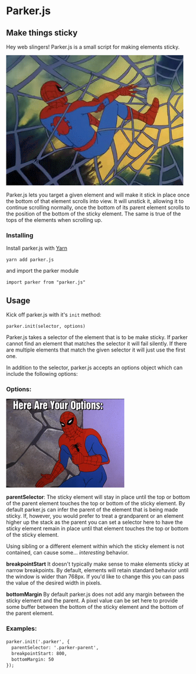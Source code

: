 # Parker.js

## Make things sticky

Hey web slingers! Parker.js is a small script for making elements sticky.

![](images/parker_sticky.gif)

Parker.js lets you target a given element and will make it stick in place once the bottom of that element scrolls into view. It will unstick it, allowing it to continue scrolling normally, once the bottom of its parent element scrolls to the position of the bottom of the sticky element. The same is true of the tops of the elements when scrolling up.


### Installing
Install parker.js with [Yarn](http://yarnpkg.com)

```
yarn add parker.js
```

and import the parker module

```
import parker from "parker.js"
```

## Usage
Kick off parker.js with it's `init` method:  
```
parker.init(selector, options)
```

Parker.js takes a selector of the element that is to be make sticky. If parker cannot find an element that matches the selector it will fail silently. If there are multiple elements that match the given selector it will just use the first one.

In addition to the selector, parker.js accepts an options object which can include the following options:

### Options:
![](images/parker_options.gif)

**parentSelector**:
The sticky element will stay in place until the top or bottom of the parent element touches the top or bottom of the sticky element. By default parker.js can infer the parent of the element that is being made sticky. If, however, you would prefer to treat a grandparent or an element higher up the stack as the parent you can set a selector here to have the sticky element remain in place until that element touches the top or bottom of the sticky element.

Using sibling or a different element within which the sticky element is not contained, can cause some… _interesting_ behavior.

**breakpointStart**
It doesn't typically make sense to make elements sticky at narrow breakpoints. By default, elements will retain standard behavior until the window is wider than 768px. If you'd like to change this you can pass the value of the desired width in pixels.

**bottomMargin**
By default parker.js does not add any margin between the sticky element and the parent. A pixel value can be set here to provide some buffer between the bottom of the sticky element and the bottom of the parent element.

### Examples:
```
parker.init('.parker', {
  parentSelector: '.parker-parent',
  breakpointStart: 800,
  bottomMargin: 50
});
```
